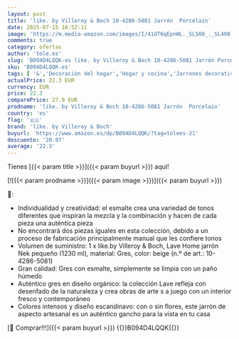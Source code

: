 ```yaml
---
layout: post
title: 'like. by Villeroy & Boch 10-4286-5081 Jarrón  Porcelain'
date: 2025-07-15 16:52:11
image: 'https://m.media-amazon.com/images/I/41dT6qEpnWL._SL500_._SL400_.jpg'
comments: true
category: ofertas
author: 'tole.es'
slug: 'B094D4LQQK-es like. by Villeroy & Boch 10-4286-5081 Jarrón Porcelain'
sku: 'B094D4LQQK-es'
tags: [ '&','Decoración del hogar','Hogar y cocina','Jarrones decorativos','boch','like. by villeroy & boch','villeroy','🇪🇸', ]
actualPrice: 22.3 EUR
currency: EUR
price: 22.3
comparePrice: 27.9 EUR
prodname: 'like. by Villeroy & Boch 10-4286-5081 Jarrón  Porcelain'
country: 'es'
flag: '🇪🇸'
brand: 'like. by Villeroy & Boch'
buyurl: 'https://www.amazon.es/dp/B094D4LQQK/?tag=tolees-21'
descuento: '20.07'
average: '22.3'
---
```


Tienes [{{< param title >}}]({{< param buyurl >}}) aqui!

[![{{< param prodname >}}]({{< param image >}})]({{< param buyurl >}})

🔎:

- Individualidad y creatividad: el esmalte crea una variedad de tonos diferentes que inspiran la mezcla y la combinación y hacen de cada pieza una auténtica pieza
- No encontrará dos piezas iguales en esta colección, debido a un proceso de fabricación principalmente manual que les confiere tonos
- Volumen de suministro: 1 x like.by Villeroy & Boch, Lave Home jarrón Nek pequeño (1230 ml), material: Gres, color: beige (n.º de art.: 10-4286-5081)
- Gran calidad: Gres con esmalte, simplemente se limpia con un paño húmedo
- Auténtico gres en diseño orgánico: la colección Lave refleja con desenfado de la naturaleza y crea obras de arte s a juego con un interior fresco y contemporáneo
- Colores intensos y diseño escandinavo: con o sin flores, este jarrón de aspecto artesanal es un auténtico gancho para la vista en tu casa

[🛒 Comprar!!!]({{< param buyurl >}})
{{<world>}}B094D4LQQK{{</world>}}
